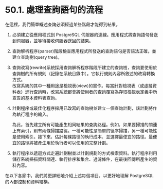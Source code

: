 # 50.1. 處理查詢語句的流程

在這裡，我們簡單概述查詢必須經過某些階段才能得到結果。

1. 必須建立從應用程式到 PostgreSQL 伺服器的連線。應用程式將查詢語句發送到伺服器，並等待接收伺服器送回的結果。
2. 查詢解析程序(parser)階段檢查應用程式所發送的查詢語句是否語法正確，並建立查詢樹(query tree)。
3. 查詢改寫(rewrite)系統採用查詢解析程序階段所建立的查詢樹，查詢要使用於查詢樹的所有規則（記錄在系統目錄中）。它執行規則內容所敘述的改寫轉換方式。\
   改寫系統的其中一種用途是檢視表(view)的實作。每當針對檢視表（或虛擬資料表）進行查詢時，改寫系統都會將使用者的查詢覆寫為存取檢視表定義中所宣告的基本資料表查詢。
4.  計劃程序或最佳化程序採用已改寫的查詢樹並建立一個查詢計劃，該計劃將作為執行程序的輸入。

    為此，首先建立所有可能產生相同結果的查詢路徑。例如，如果要掃描的關連上有索引，則有兩條掃描路徑。一種可能性是簡單的循序掃描，另一種可能性是使用索引。接下來，估計每條路徑的執行成本，並選擇最便宜的路徑。最便宜的路徑將被產生用於執行者可以使用的完整計劃。
5. 執行程序以遞迴方式走遍計劃樹並以計劃規劃的方式檢索資料。執行程序利用儲存系統掃描資料關連、執行排序和集合、過濾條件，在最後回傳所產生的資料內容。

在以下各節中，我們將更詳細地介紹上述每個項目，以更好地理解 PostgreSQL 的內部控制和資料結構。
